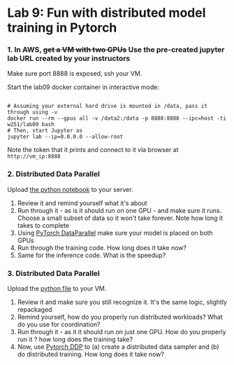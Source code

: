 # Lab 9: Fun with distributed model training in Pytorch


### 1. In AWS, ~~get a VM with two GPUs~~ Use the pre-created jupyter lab URL created by your instructors
Make sure port 8888 is exposed, ssh your VM.


Start the lab09 docker container in interactive mode:
```

# Assuming your external hard drive is mounted in /data, pass it through using -v
docker run --rm --gpus all -v /data2:/data -p 8888:8888 --ipc=host -ti w251/lab09 bash
# Then, start Jupyter as
jupyter lab --ip=0.0.0.0 --allow-root
```
Note the token that it prints and connect to it via browser at `http://vm_ip:8888`


### 2. Distributed Data Parallel
Upload [the python notebook](https://github.com/MIDS-scaling-up/v2/blob/master/week09/labs/dp/BERT_classifying_toxicity_dp_lab.ipynb) to your server. 
1. Review it and remind yourself what it's about
1. Run through it - as is it should run on one GPU - and make sure it runs. Choose a small subset of data so it won't take forever. Note how long it takes to complete
1. Using [PyTorch DataParallel](https://pytorch.org/docs/stable/generated/torch.nn.DataParallel.html) make sure your model is placed on both GPUs
1. Run through the training code. How long does it take now?
1. Same for the inference code.  What is the speedup?

### 3. Distributed Data Parallel
Upload the [python file](https://github.com/MIDS-scaling-up/v2/blob/master/week09/labs/dp/toxicity_ddp_lab.py) to your VM.
1. Review it and make sure you still recognize it. It's the same logic, slightly repackaged
1. Remind yourself, how do you properly run distributed workloads? What do you use for coordination?
1. Run through it - as it it should run on just one GPU.  How do you properly run it ?  how long does the training take?
1. Now, use [Pytorch DDP](https://pytorch.org/tutorials/intermediate/ddp_tutorial.html) to (a) create a distributed data sampler and (b) do distributed training. How long does it take now?
